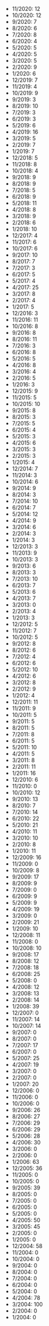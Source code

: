 *  11/2020: 12
*  10/2020: 12
*  9/2020: 7
*  8/2020: 6
*  7/2020: 8
*  6/2020: 4
*  5/2020: 5
*  4/2020: 5
*  3/2020: 5
*  2/2020: 9
*  1/2020: 6
*  12/2019: 7
*  11/2019: 4
*  10/2019: 9
*  9/2019: 3
*  8/2019: 10
*  7/2019: 3
*  6/2019: 3
*  5/2019: 6
*  4/2019: 16
*  3/2019: 5
*  2/2019: 7
*  1/2019: 7
*  12/2018: 5
*  11/2018: 8
*  10/2018: 4
*  9/2018: 9
*  8/2018: 9
*  7/2018: 5
*  6/2018: 9
*  5/2018: 11
*  4/2018: 8
*  3/2018: 9
*  2/2018: 6
*  1/2018: 10
*  12/2017: 4
*  11/2017: 6
*  10/2017: 6
*  9/2017: 10
*  8/2017: 7
*  7/2017: 3
*  6/2017: 5
*  5/2017: 4
*  4/2017: 25
*  3/2017: 8
*  2/2017: 4
*  1/2017: 5
*  12/2016: 3
*  11/2016: 11
*  10/2016: 8
*  9/2016: 8
*  8/2016: 11
*  7/2016: 3
*  6/2016: 8
*  5/2016: 5
*  4/2016: 8
*  3/2016: 4
*  2/2016: 5
*  1/2016: 3
*  12/2015: 9
*  11/2015: 5
*  10/2015: 10
*  9/2015: 8
*  8/2015: 3
*  7/2015: 5
*  6/2015: 4
*  5/2015: 3
*  4/2015: 6
*  3/2015: 3
*  2/2015: 3
*  1/2015: 4
*  12/2014: 7
*  11/2014: 3
*  10/2014: 6
*  9/2014: 9
*  8/2014: 3
*  7/2014: 10
*  6/2014: 7
*  5/2014: 12
*  4/2014: 9
*  3/2014: 6
*  2/2014: 3
*  1/2014: 3
*  12/2013: 3
*  11/2013: 9
*  10/2013: 3
*  9/2013: 6
*  8/2013: 3
*  7/2013: 10
*  6/2013: 7
*  5/2013: 6
*  4/2013: 7
*  3/2013: 0
*  2/2013: 4
*  1/2013: 3
*  12/2012: 5
*  11/2012: 7
*  10/2012: 5
*  9/2012: 8
*  8/2012: 6
*  7/2012: 4
*  6/2012: 6
*  5/2012: 10
*  4/2012: 6
*  3/2012: 8
*  2/2012: 9
*  1/2012: 4
*  12/2011: 11
*  11/2011: 9
*  10/2011: 5
*  9/2011: 5
*  8/2011: 5
*  7/2011: 8
*  6/2011: 5
*  5/2011: 10
*  4/2011: 5
*  3/2011: 8
*  2/2011: 11
*  1/2011: 16
*  12/2010: 6
*  11/2010: 0
*  10/2010: 12
*  9/2010: 13
*  8/2010: 7
*  7/2010: 14
*  6/2010: 22
*  5/2010: 21
*  4/2010: 11
*  3/2010: 10
*  2/2010: 8
*  1/2010: 11
*  12/2009: 16
*  11/2009: 0
*  10/2009: 8
*  9/2009: 17
*  8/2009: 9
*  7/2009: 0
*  6/2009: 9
*  5/2009: 9
*  4/2009: 19
*  3/2009: 0
*  2/2009: 21
*  1/2009: 10
*  12/2008: 11
*  11/2008: 0
*  10/2008: 10
*  9/2008: 17
*  8/2008: 12
*  7/2008: 18
*  6/2008: 25
*  5/2008: 0
*  4/2008: 12
*  3/2008: 13
*  2/2008: 14
*  1/2008: 39
*  12/2007: 0
*  11/2007: 14
*  10/2007: 14
*  9/2007: 0
*  8/2007: 0
*  7/2007: 17
*  6/2007: 0
*  5/2007: 25
*  4/2007: 19
*  3/2007: 0
*  2/2007: 0
*  1/2007: 20
*  12/2006: 0
*  11/2006: 0
*  10/2006: 0
*  9/2006: 26
*  8/2006: 27
*  7/2006: 29
*  6/2006: 29
*  5/2006: 28
*  4/2006: 30
*  3/2006: 0
*  2/2006: 0
*  1/2006: 63
*  12/2005: 36
*  11/2005: 0
*  10/2005: 0
*  9/2005: 39
*  8/2005: 0
*  7/2005: 0
*  6/2005: 0
*  5/2005: 0
*  4/2005: 50
*  3/2005: 45
*  2/2005: 0
*  1/2005: 0
*  12/2004: 58
*  11/2004: 0
*  10/2004: 0
*  9/2004: 0
*  8/2004: 0
*  7/2004: 0
*  6/2004: 0
*  5/2004: 0
*  4/2004: 78
*  3/2004: 100
*  2/2004: 0
*  1/2004: 0